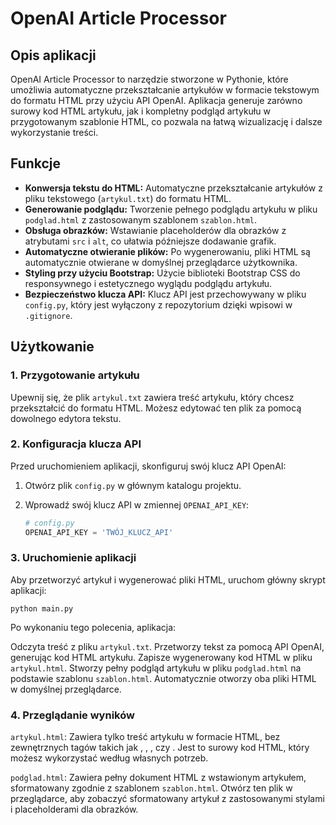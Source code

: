 # OpenAI Article Processor

## Opis aplikacji

OpenAI Article Processor to narzędzie stworzone w Pythonie, które umożliwia automatyczne przekształcanie artykułów w formacie tekstowym do formatu HTML przy użyciu API OpenAI. Aplikacja generuje zarówno surowy kod HTML artykułu, jak i kompletny podgląd artykułu w przygotowanym szablonie HTML, co pozwala na łatwą wizualizację i dalsze wykorzystanie treści.

## Funkcje

- **Konwersja tekstu do HTML:** Automatyczne przekształcanie artykułów z pliku tekstowego (`artykul.txt`) do formatu HTML.
- **Generowanie podglądu:** Tworzenie pełnego podglądu artykułu w pliku `podglad.html` z zastosowanym szablonem `szablon.html`.
- **Obsługa obrazków:** Wstawianie placeholderów dla obrazków z atrybutami `src` i `alt`, co ułatwia późniejsze dodawanie grafik.
- **Automatyczne otwieranie plików:** Po wygenerowaniu, pliki HTML są automatycznie otwierane w domyślnej przeglądarce użytkownika.
- **Styling przy użyciu Bootstrap:** Użycie biblioteki Bootstrap CSS do responsywnego i estetycznego wyglądu podglądu artykułu.
- **Bezpieczeństwo klucza API:** Klucz API jest przechowywany w pliku `config.py`, który jest wyłączony z repozytorium dzięki wpisowi w `.gitignore`.

## Użytkowanie

### 1. Przygotowanie artykułu

Upewnij się, że plik `artykul.txt` zawiera treść artykułu, który chcesz przekształcić do formatu HTML. Możesz edytować ten plik za pomocą dowolnego edytora tekstu.

### 2. Konfiguracja klucza API

Przed uruchomieniem aplikacji, skonfiguruj swój klucz API OpenAI:

1. Otwórz plik `config.py` w głównym katalogu projektu.
2. Wprowadź swój klucz API w zmiennej `OPENAI_API_KEY`:

   ```python
   # config.py
   OPENAI_API_KEY = 'TWÓJ_KLUCZ_API'
   ```

### 3. Uruchomienie aplikacji

Aby przetworzyć artykuł i wygenerować pliki HTML, uruchom główny skrypt aplikacji:

```
python main.py
```

Po wykonaniu tego polecenia, aplikacja:

Odczyta treść z pliku `artykul.txt`.
Przetworzy tekst za pomocą API OpenAI, generując kod HTML artykułu.
Zapisze wygenerowany kod HTML w pliku `artykul.html`.
Stworzy pełny podgląd artykułu w pliku `podglad.html` na podstawie szablonu `szablon.html`.
Automatycznie otworzy oba pliki HTML w domyślnej przeglądarce.

### 4. Przeglądanie wyników

`artykul.html`: Zawiera tylko treść artykułu w formacie HTML, bez zewnętrznych tagów takich jak <!DOCTYPE html>, <html>, <head>, czy <body>. Jest to surowy kod HTML, który możesz wykorzystać według własnych potrzeb.

`podglad.html`: Zawiera pełny dokument HTML z wstawionym artykułem, sformatowany zgodnie z szablonem `szablon.html`. Otwórz ten plik w przeglądarce, aby zobaczyć sformatowany artykuł z zastosowanymi stylami i placeholderami dla obrazków.
